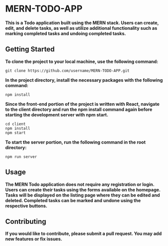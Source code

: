 # MERN-TODO-APP
**This is a Todo application built using the MERN stack. Users can create, edit, and delete tasks, as well as utilize additional functionality such as marking completed tasks and undoing completed tasks.**

## Getting Started
**To clone the project to your local machine, use the following command:**
```
git clone https://github.com/username/MERN-TODO-APP.git
```

**In the project directory, install the necessary packages with the following command:**
```
npm install
```

**Since the front-end portion of the project is written with React, navigate to the client directory and run the npm install command again before starting the development server with npm start.**
```
cd client
npm install
npm start
```

**To start the server portion, run the following command in the root directory:**
```
npm run server
```

## Usage
**The MERN Todo application does not require any registration or login. Users can create their tasks using the forms available on the homepage. Tasks will be displayed on the listing page where they can be edited and deleted. Completed tasks can be marked and undone using the respective buttons.**

## Contributing
**If you would like to contribute, please submit a pull request. You may add new features or fix issues.**
